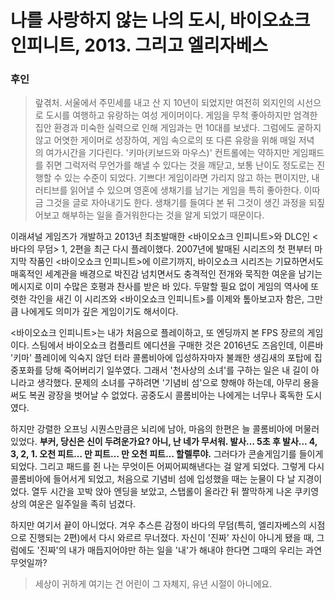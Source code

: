 # 나를 사랑하지 않는 나의 도시, 바이오쇼크 인피니트, 2013. 그리고 엘리자베스

### 후인 

> 랖겪처. 서울에서 주민세를 내고 산 지 10년이 되었지만 여전히 외지인의 시선으로 도시를 여행하고 유랑하는 여성 게이머이다. 게임을 무척 좋아하지만 엄격한 집안 환경과 미숙한 실력으로 인해 게임과는 먼 10대를 보냈다. 그럼에도 굴하지 않고 어엿한 게이머로 성장하여, 게임 속으로의 또 다른 유랑을 위해 매일 저녁의 여가시간을 기다린다. '키마(키보드와 마우스)' 컨트롤에는 약하지만 게임패드를 쥐면 그럭저럭 무언가를 해낼 수 있다는 것을 깨닫고, 보통 난이도 정도로는 진행할 수 있는 수준이 되었다. 기쁘다! 게임이라면 가리지 않고 하는 편이지만, 내러티브를 읽어낼 수 있으며 영혼에 생채기를 남기는 게임을 특히 좋아한다. 이따금 그것을 글로 자아내기도 한다. 생채기를 들여다 본 뒤 그것이 생긴 과정을 되짚어보고 해부하는 일을 즐거워한다는 것을 알게 되었기 때문이다.



이래셔널 게임즈가 개발하고 2013년 최초발매한 <바이오쇼크 인피니트>와 DLC인 <바다의 무덤> 1, 2편을 최근 다시 플레이했다. 2007년에 발매된 시리즈의 첫 편부터 마지막 작품인 <바이오쇼크 인피니트>에 이르기까지, 바이오쇼크 시리즈는 기묘하면서도 매혹적인 세계관을 배경으로 박진감 넘치면서도 충격적인 전개와 묵직한 여운을 남기는 메시지로 이미 수많은 호평과 찬사를 받은 바 있다. 두말할 필요 없이 게임의 역사에 또렷한 각인을 새긴 이 시리즈와 <바이오쇼크 인피니트>를 이제와 톺아보고자 함은, 그만큼 나에게도 의미가 깊은 게임이기도 해서이다.

<바이오쇼크 인피니트>는 내가 처음으로 플레이하고, 또 엔딩까지 본 FPS 장르의 게임이다. 스팀에서 바이오쇼크 컴플리트 에디션을 구매한 것은 2016년도 즈음인데, 이른바 '키마' 플레이에 익숙지 않던 터라 콜롬비아에 입성하자마자 불쾌한 생김새의 포탑에 집중포화를 당해 죽어버리기 일쑤였다. 그래서 '천사상의 소녀'를 구하는 일은 내 길이 아니라고 생각했다. 문제의 소녀를 구하려면 '기념비 섬'으로 향해야 하는데, 아무리 용을 써도 복권 광장을 벗어날 수 없었다. 공중도시 콜롬비아는 나에게는 너무나 혹독한 도시였다.

하지만 강렬한 오프닝 시퀀스만큼은 뇌리에 남아, 마음의 한편은 늘 콜롬비아에 머물러있었다. **부커, 당신은 신이 두려운가요? 아니, 난 네가 무서워. 발사… 5초 후 발사… 4, 3, 2, 1. 오천 피트… 만 피트… 만 오천 피트… 할렐루야.** 그러다가 콘솔게임기를 들이게 되었다. 그리고 패드를 쥔 나는 무엇이든 어찌어찌해낸다는 걸 알게 되었다. 그렇게 다시 콜롬비아에 들어서게 되었고, 처음으로 기념비 섬에 입성했을 때는 눈물이 다 날 지경이었다. 열두 시간을 꼬박 앉아 엔딩을 보았고, 스탭롤이 올라간 뒤 짤막하게 나온 쿠키영상의 여운은 일주일을 족히 넘겼다.

하지만 여기서 끝이 아니었다. 겨우 추스른 감정이 바다의 무덤(특히, 엘리자베스의 시점으로 진행되는 2편)에서 다시 와르르 무너졌다. 자신이 '진짜' 자신이 아니게 됐을 때, 그럼에도 '진짜'의 내가 매듭지어야만 하는 일을 '내'가 해내야 한다면 그때의 우리는 과연 무엇일까?

> 세상이 귀하게 여기는 건 어린이 그 자체지, 유년 시절이 아니에요.

